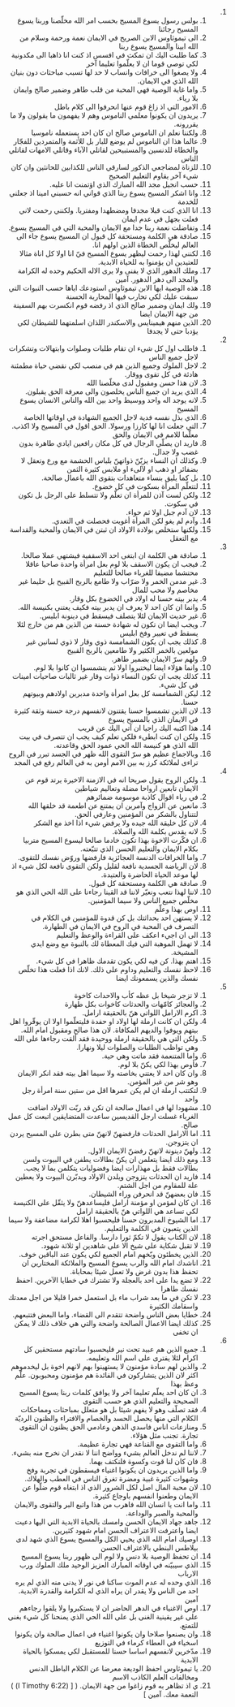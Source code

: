 <ol dir="rtl">
  <li>
    <ol>
      <li>بولس رسول يسوع المسيح بحسب امر الله مخلّصنا وربنا يسوع المسيح رجائنا</li>
      <li>الى تيموثاوس الابن الصريح في الايمان نعمة ورحمة وسلام من الله ابينا والمسيح يسوع ربنا</li>
      <li>كما طلبت اليك ان تمكث في افسس اذ كنت انا ذاهبا الى مكدونية لكي توصي قوما ان لا يعلّموا تعليما آخر</li>
      <li>ولا يصغوا الى خرافات وانساب لا حد لها تسبب مباحثات دون بنيان الله الذي في الايمان.</li>
      <li>واما غاية الوصية فهي المحبة من قلب طاهر وضمير صالح وايمان بلا رياء.</li>
      <li>الامور التي اذ زاغ قوم عنها انحرفوا الى كلام باطل</li>
      <li>يريدون ان يكونوا معلمي الناموس وهم لا يفهمون ما يقولون ولا ما يقررونه.</li>
      <li>ولكننا نعلم ان الناموس صالح ان كان احد يستعمله ناموسيا</li>
      <li>عالما هذا ان الناموس لم يوضع للبار بل للأثمة والمتمردين للفجّار والخطاة للدنسين والمستبيحين لقاتلي الآباء وقاتلي الامهات لقاتلي الناس</li>
      <li>للزناة لمضاجعي الذكور لسارقي الناس للكذابين للحانثين وان كان شيء آخر يقاوم التعليم الصحيح</li>
      <li>حسب انجيل مجد الله المبارك الذي اؤتمنت انا عليه.</li>
      <li>وانا اشكر المسيح يسوع ربنا الذي قواني انه حسبني امينا اذ جعلني للخدمة</li>
      <li>انا الذي كنت قبلا مجدفا ومضطهدا ومفتريا. ولكنني رحمت لاني فعلت بجهل في عدم ايمان</li>
      <li>وتفاضلت نعمة ربنا جدا مع الايمان والمحبة التي في المسيح يسوع.</li>
      <li>صادقة هي الكلمة ومستحقة كل قبول ان المسيح يسوع جاء الى العالم ليخلّص الخطاة الذين اولهم انا.</li>
      <li>لكنني لهذا رحمت ليظهر يسوع المسيح فيّ انا اولا كل اناة مثالا للعتيدين ان يؤمنوا به للحياة الابدية.</li>
      <li>وملك الدهور الذي لا يفنى ولا يرى الاله الحكيم وحده له الكرامة والمجد الى دهر الدهور. آمين</li>
      <li>هذه الوصية ايها الابن تيموثاوس استودعك اياها حسب النبوات التي سبقت عليك لكي تحارب فيها المحاربة الحسنة</li>
      <li>ولك ايمان وضمير صالح الذي اذ رفضه قوم انكسرت بهم السفينة من جهة الايمان ايضا</li>
      <li>الذين منهم هيمينايس والاسكندر اللذان اسلمتهما للشيطان لكي يؤدبا حتى لا يجدفا</li>
    </ol>
  </li>
  <li>
    <ol>
      <li>فاطلب اول كل شيء ان تقام طلبات وصلوات وابتهالات وتشكرات لاجل جميع الناس</li>
      <li>لاجل الملوك وجميع الذين هم في منصب لكي نقضي حياة مطمئنة هادئة في كل تقوى ووقار.</li>
      <li>لان هذا حسن ومقبول لدى مخلّصنا الله</li>
      <li>الذي يريد ان جميع الناس يخلصون والى معرفة الحق يقبلون.</li>
      <li>لانه يوجد اله واحد ووسيط واحد بين الله والناس الانسان يسوع المسيح</li>
      <li>الذي بذل نفسه فدية لاجل الجميع الشهادة في اوقاتها الخاصة</li>
      <li>التي جعلت انا لها كارزا ورسولا. الحق اقول في المسيح ولا اكذب. معلّما للامم في الايمان والحق</li>
      <li>فاريد ان يصلّي الرجال في كل مكان رافعين ايادي طاهرة بدون غضب ولا جدال.</li>
      <li>وكذلك ان النساء يزيّنّ ذواتهنّ بلباس الحشمة مع ورع وتعقل لا بضفائر او ذهب او لآلىء او ملابس كثيرة الثمن</li>
      <li>بل كما يليق بنساء متعاهدات بتقوى الله باعمال صالحة.</li>
      <li>لتتعلّم المرأة بسكوت في كل خضوع.</li>
      <li>ولكن لست آذن للمرأة ان تعلّم ولا تتسلط على الرجل بل تكون في سكوت.</li>
      <li>لان آدم جبل اولا ثم حواء.</li>
      <li>وآدم لم يغو لكن المرأة أغويت فحصلت في التعدي.</li>
      <li>ولكنها ستخلص بولادة الاولاد ان ثبتن في الايمان والمحبة والقداسة مع التعقل</li>
    </ol>
  </li>
  <li>
    <ol>
      <li>صادقة هي الكلمة ان ابتغى احد الاسقفية فيشتهي عملا صالحا.</li>
      <li>فيجب ان يكون الاسقف بلا لوم بعل امرأة واحدة صاحيا عاقلا محتشما مضيفا للغرباء صالحا للتعليم</li>
      <li>غير مدمن الخمر ولا ضرّاب ولا طامع بالربح القبيح بل حليما غير مخاصم ولا محب للمال</li>
      <li>يدبر بيته حسنا له اولاد في الخضوع بكل وقار.</li>
      <li>وانما ان كان احد لا يعرف ان يدبر بيته فكيف يعتني بكنيسة الله.</li>
      <li>غير حديث الايمان لئلا يتصلف فيسقط في دينونة ابليس.</li>
      <li>ويجب ايضا ان تكون له شهادة حسنة من الذين هم من خارج لئلا يسقط في تعيير وفخ ابليس</li>
      <li>كذلك يجب ان يكون الشمامسة ذوي وقار لا ذوي لسانين غير مولعين بالخمر الكثير ولا طامعين بالربح القبيح</li>
      <li>ولهم سرّ الايمان بضمير طاهر.</li>
      <li>وانما هؤلاء ايضا ليختبروا اولا ثم يتشمسوا ان كانوا بلا لوم.</li>
      <li>كذلك يجب ان تكون النساء ذوات وقار غير ثالبات صاحيات امينات في كل شيء.</li>
      <li>ليكن الشمامسة كل بعل امرأة واحدة مدبرين اولادهم وبيوتهم حسنا.</li>
      <li>لان الذين تشمسوا حسنا يقتنون لانفسهم درجة حسنة وثقة كثيرة في الايمان الذي بالمسيح يسوع</li>
      <li>هذا اكتبه اليك راجيا ان آتي اليك عن قريب</li>
      <li>ولكن ان كنت ابطىء فلكي تعلم كيف يجب ان تتصرف في بيت الله الذي هو كنيسة الله الحي عمود الحق وقاعدته.</li>
      <li>وبالاجماع عظيم هو سرّ التقوى الله ظهر في الجسد تبرر في الروح تراءى لملائكة كرز به بين الامم أومن به في العالم رفع في المجد</li>
    </ol>
  </li>
  <li>
    <ol>
      <li>ولكن الروح يقول صريحا انه في الازمنة الاخيرة يرتد قوم عن الايمان تابعين ارواحا مضلة وتعاليم شياطين</li>
      <li>في رياء اقوال كاذبة موسومة ضمائرهم</li>
      <li>مانعين عن الزواج وآمرين ان يمتنع عن اطعمة قد خلقها الله لتتناول بالشكر من المؤمنين وعارفي الحق.</li>
      <li>لان كل خليقة الله جيده ولا يرفض شيء اذا اخذ مع الشكر</li>
      <li>لانه يقدس بكلمة الله والصلاة.</li>
      <li>ان فكّرت الاخوة بهذا تكون خادما صالحا ليسوع المسيح متربيا بكلام الايمان والتعليم الحسن الذي تتبّعته.</li>
      <li>واما الخرافات الدنسة العجائزية فارفضها وروّض نفسك للتقوى.</li>
      <li>لان الرياضة الجسدية نافعة لقليل ولكن التقوى نافعة لكل شيء اذ لها موعد الحياة الحاضرة والعتيدة.</li>
      <li>صادقة هي الكلمة ومستحقة كل قبول.</li>
      <li>لاننا لهذا نتعب ونعيّر لاننا قد القينا رجاءنا على الله الحي الذي هو مخلّص جميع الناس ولا سيما المؤمنين.</li>
      <li>اوص بهذا وعلّم</li>
      <li>لا يستهن احد بحداثتك بل كن قدوة للمؤمنين في الكلام في التصرف في المحبة في الروح في الايمان في الطهارة.</li>
      <li>الى ان اجيء اعكف على القراءة والوعظ والتعليم</li>
      <li>لا تهمل الموهبة التي فيك المعطاة لك بالنبوة مع وضع ايدي المشيخة.</li>
      <li>اهتم بهذا. كن فيه لكي يكون تقدمك ظاهرا في كل شيء.</li>
      <li>لاحظ نفسك والتعليم وداوم على ذلك. لانك اذا فعلت هذا تخلّص نفسك والذين يسمعونك ايضا</li>
    </ol>
  </li>
  <li>
    <ol>
      <li>لا تزجر شيخا بل عظه كأب والاحداث كاخوة</li>
      <li>والعجائز كامّهات والحدثات كاخوات بكل طهارة</li>
      <li>اكرم الارامل اللواتي هنّ بالحقيقة ارامل.</li>
      <li>ولكن ان كانت ارملة لها اولاد او حفدة فليتعلّموا اولا ان يوقّروا اهل بيتهم ويوفوا والديهم المكافاة. لان هذا صالح ومقبول امام الله.</li>
      <li>ولكن التي هي بالحقيقة ارملة ووحيدة فقد ألقت رجاءها على الله وهي تواظب الطلبات والصلوات ليلا ونهارا.</li>
      <li>واما المتنعمة فقد ماتت وهي حية.</li>
      <li>فأوص بهذا لكي يكنّ بلا لوم.</li>
      <li>وان كان احد لا يعتني بخاصته ولا سيما اهل بيته فقد انكر الايمان وهو شر من غير المؤمن.</li>
      <li>لتكتتب ارملة ان لم يكن عمرها اقل من ستين سنة امرأة رجل واحد</li>
      <li>مشهودا لها في اعمال صالحة ان تكن قد ربّت الاولاد اضافت الغرباء غسلت ارجل القديسين ساعدت المتضايقين اتبعت كل عمل صالح.</li>
      <li>اما الارامل الحدثات فارفضهنّ لانهنّ متى بطرن على المسيح يردن ان يتزوجن.</li>
      <li>ولهنّ دينونة لانهنّ رفضنّ الايمان الاول.</li>
      <li>ومع ذلك ايضا يتعلمن ان يكنّ بطالات يطفن في البيوت ولسن بطالات فقط بل مهذارات ايضا وفضوليات يتكلمن بما لا يجب.</li>
      <li>فاريد ان الحدثات يتزوجن ويلدن الاولاد ويدبّرن البيوت ولا يعطين علة للمقاوم من اجل الشتم.</li>
      <li>فان بعضهنّ قد انحرفن وراء الشيطان.</li>
      <li>ان كان لمؤمن او مؤمنة ارامل فليساعدهنّ ولا يثقّل على الكنيسة لكي تساعد هي اللواتي هنّ بالحقيقة ارامل</li>
      <li>اما الشيوخ المدبرون حسنا فليحسبوا اهلا لكرامة مضاعفة ولا سيما الذين يتعبون في الكلمة والتعليم.</li>
      <li>لان الكتاب يقول لا تكمّ ثورا دارسا. والفاعل مستحق اجرته</li>
      <li>لا تقبل شكاية على شيخ الا على شاهدين او ثلاثة شهود.</li>
      <li>الذين يخطئون وبّخهم امام الجميع لكي يكون عند الباقين خوف.</li>
      <li>اناشدك امام الله والرب يسوع المسيح والملائكة المختارين ان تحفظ هذا بدون غرض ولا تعمل شيئا بمحاباة.</li>
      <li>لا تضع يدا على احد بالعجلة ولا تشترك في خطايا الآخرين. احفظ نفسك طاهرا</li>
      <li>لا تكن في ما بعد شراب ماء بل استعمل خمرا قليلا من اجل معدتك واسقامك الكثيرة</li>
      <li>خطايا بعض الناس واضحة تتقدم الى القضاء. واما البعض فتتبعهم.</li>
      <li>كذلك ايضا الاعمال الصالحة واضحة والتي هي خلاف ذلك لا يمكن ان تخفى</li>
    </ol>
  </li>
  <li>
    <ol>
      <li>جميع الذين هم عبيد تحت نير فليحسبوا سادتهم مستحقين كل اكرام لئلا يفترى على اسم الله وتعليمه.</li>
      <li>والذين لهم سادة مؤمنون لا يستهينوا بهم لانهم اخوة بل ليخدموهم اكثر لان الذين يتشاركون في الفائدة هم مؤمنون ومحبوبون. علّم وعظ بهذا</li>
      <li>ان كان احد يعلّم تعليما آخر ولا يوافق كلمات ربنا يسوع المسيح الصحيحة والتعليم الذي هو حسب التقوى</li>
      <li>فقد تصلّف وهو لا يفهم شيئا بل هو متعلل بمباحثات ومماحكات الكلام التي منها يحصل الحسد والخصام والافتراء والظنون الرديّة</li>
      <li>ومنازعات اناس فاسدي الذهن وعادمي الحق يظنون ان التقوى تجارة. تجنب مثل هؤلاء.</li>
      <li>واما التقوى مع القناعة فهي تجارة عظيمة.</li>
      <li>لاننا لم ندخل العالم بشيء وواضح اننا لا نقدر ان نخرج منه بشيء.</li>
      <li>فان كان لنا قوت وكسوة فلنكتف بهما.</li>
      <li>واما الذين يريدون ان يكونوا اغنياء فيسقطون في تجربة وفخ وشهوات كثيرة غبية ومضرة تغرق الناس في العطب والهلاك.</li>
      <li>لان محبة المال اصل لكل الشرور الذي اذ ابتغاه قوم ضلّوا عن الايمان وطعنوا انفسهم باوجاع كثيرة.</li>
      <li>واما انت يا انسان الله فاهرب من هذا واتبع البر والتقوى والايمان والمحبة والصبر والوداعة.</li>
      <li>جاهد جهاد الايمان الحسن وامسك بالحياة الابدية التي اليها دعيت ايضا واعترفت الاعتراف الحسن امام شهود كثيرين.</li>
      <li>اوصيك امام الله الذي يحيي الكل والمسيح يسوع الذي شهد لدى بيلاطس البنطي بالاعتراف الحسن</li>
      <li>ان تحفظ الوصية بلا دنس ولا لوم الى ظهور ربنا يسوع المسيح</li>
      <li>الذي سيبيّنه في اوقاته المبارك العزيز الوحيد ملك الملوك ورب الارباب</li>
      <li>الذي وحده له عدم الموت ساكنا في نور لا يدنى منه الذي لم يره احد من الناس ولا يقدر ان يراه الذي له الكرامة والقدرة الابدية. آمين</li>
      <li>اوص الاغنياء في الدهر الحاضر ان لا يستكبروا ولا يلقوا رجاءهم على غير يقينية الغنى بل على الله الحي الذي يمنحنا كل شيء بغنى للتمتع.</li>
      <li>وان يصنعوا صلاحا وان يكونوا اغنياء في اعمال صالحة وان يكونوا اسخياء في العطاء كرماء في التوزيع</li>
      <li>مدّخرين لانفسهم اساسا حسنا للمستقبل لكي يمسكوا بالحياة الابدية</li>
      <li>يا تيموثاوس احفظ الوديعة معرضا عن الكلام الباطل الدنس ومخالفات العلم الكاذب الاسم</li>
      <li>ي اذ تظاهر به قوم زاغوا من جهة الايمان. ( [ (I Timothy 6:22) ) النعمة معك. آمين ]</li>
    </ol>
  </li>
</ol>
